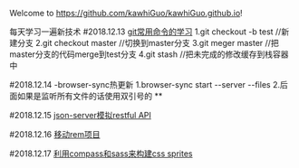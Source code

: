 Welcome to https://github.com/kawhiGuo/kawhiGuo.github.io!

每天学习一遍新技术
#2018.12.13
[git常用命令的学习](https://www.cnblogs.com/allanli/p/git_commands.html)
1.git checkout -b test //新建分支
2.git checkout master //切换到master分支
3.git meger master //把master分支的代码merge到test分支
4.git stash //把未完成的修改缓存到栈容器中

#2018.12.14
-browser-sync热更新
1.browser-sync start --server --files 
2.后面如果是监听所有文件的话使用双引号的 **

#2018.12.15
[json-server模拟restful API](https://www.cnblogs.com/kevoin/p/10124346.html)

#2018.12.16
[移动rem项目](https://kawhiguo.github.io/practice/about-rem/rem.html)

#2018.12.17
[利用compass和sass来构建css sprites](https://www.jianshu.com/p/a6287dd2a1df)

